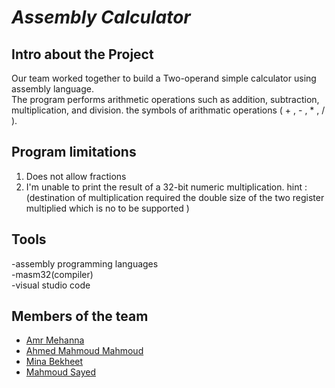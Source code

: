 # *Assembly Calculator*

## Intro about the Project
Our team worked together to build a Two-operand simple calculator using assembly language. <br/>
The program performs arithmetic operations such as  addition, subtraction, multiplication, and division.
the symbols of  arithmatic operations  ( + , - , * , / ).



## Program limitations

  1. Does not allow fractions
  2. I'm unable to print the result of a 32-bit numeric multiplication. 
  hint :(destination of multiplication required the double size of the two register multiplied which is no to be supported )


## Tools
-assembly programming languages <br/>
-masm32(compiler)<br/>
-visual studio code 

## Members of the team 

- [Amr Mehanna](https://github.com/Amrmehanna)
- [Ahmed Mahmoud Mahmoud ](https://github.com/AhmedMahmoud125)
- [Mina Bekheet](https://github.com/MinaBekheet)
- [Mahmoud Sayed](https://github.com/MahmoudSayed77)

